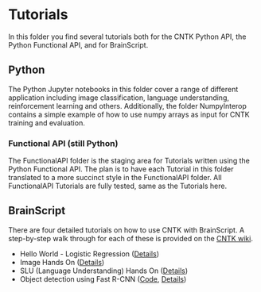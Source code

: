 # Tutorials

In this folder you find several tutorials both for the CNTK Python API, the Python Functional API, and for BrainScript. 

## Python

The Python Jupyter notebooks in this folder cover a range of different application including 
image classification, language understanding, reinforcement learning and others. 
Additionally, the folder NumpyInterop contains a simple example of how to use 
numpy arrays as input for CNTK training and evaluation.

### Functional API (still Python)

The FunctionalAPI folder is the staging area for Tutorials written using the Python Functional API. 
The plan is to have each Tutorial in this folder translated to a more succinct style in the FunctionalAPI folder.
All FunctionalAPI Tutorials are fully tested, same as the Tutorials here.


## BrainScript

There are four detailed tutorials on how to use CNTK with BrainScript. 
A step-by-step walk through for each of these is provided on the [CNTK wiki](https://github.com/Microsoft/CNTK/wiki/Tutorials).

* Hello World - Logistic Regression ([Details](https://github.com/Microsoft/CNTK/wiki/Tutorial))
* Image Hands On ([Details](https://github.com/Microsoft/CNTK/wiki/Hands-On-Labs-Image-Recognition)) 
* SLU (Language Understanding) Hands On ([Details](https://github.com/Microsoft/CNTK/wiki/Hands-On-Labs-Language-Understanding))
* Object detection using Fast R-CNN ([Code](https://github.com/Microsoft/CNTK/tree/master/Examples/Image/Detection/FastRCNN), [Details](https://github.com/Microsoft/CNTK/wiki/Object-Detection-using-Fast-R-CNN))
